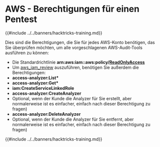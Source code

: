 # AWS - Berechtigungen für einen Pentest

{{#include ../../banners/hacktricks-training.md}}

Dies sind die Berechtigungen, die Sie für jedes AWS-Konto benötigen, das Sie überprüfen möchten, um alle vorgeschlagenen AWS-Audit-Tools ausführen zu können:

- Die Standardrichtlinie **arn:aws:iam::aws:policy/**[**ReadOnlyAccess**](https://us-east-1.console.aws.amazon.com/iam/home#/policies/arn:aws:iam::aws:policy/ReadOnlyAccess)
- Um [aws_iam_review](https://github.com/carlospolop/aws_iam_review) auszuführen, benötigen Sie außerdem die Berechtigungen:
- **access-analyzer:List\***
- **access-analyzer:Get\***
- **iam:CreateServiceLinkedRole**
- **access-analyzer:CreateAnalyzer**
- Optional, wenn der Kunde die Analyzer für Sie erstellt, aber normalerweise ist es einfacher, einfach nach dieser Berechtigung zu fragen)
- **access-analyzer:DeleteAnalyzer**
- Optional, wenn der Kunde die Analyzer für Sie entfernt, aber normalerweise ist es einfacher, einfach nach dieser Berechtigung zu fragen)

{{#include ../../banners/hacktricks-training.md}}
